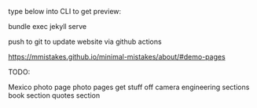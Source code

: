 
type below into CLI to get preview: 

bundle exec jekyll serve

push to git to update website via github actions 

https://mmistakes.github.io/minimal-mistakes/about/#demo-pages


TODO:

Mexico photo page
photo pages
get stuff off camera
engineering sections
book section
quotes section